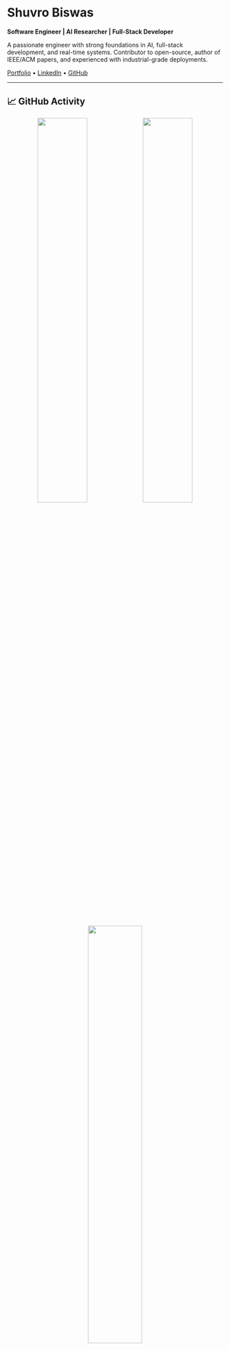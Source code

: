 # Shuvro Biswas

**Software Engineer | AI Researcher | Full-Stack Developer**

A passionate engineer with strong foundations in AI, full-stack development, and real-time systems. Contributor to open-source, author of IEEE/ACM papers, and experienced with industrial-grade deployments.

[Portfolio](https://shuvrobiswasprotfolio.vercel.app) • [LinkedIn](https://linkedin.com/in/sree-suvro-kumar-biswas-796b51244) • [GitHub](https://github.com/snighdho)

---

## 📈 GitHub Activity

<p align="center">
  <img src="https://github-readme-stats.vercel.app/api?username=Shuvro-Biswas&show_icons=true&theme=default&hide_border=true" width="48%" />
  <img src="https://streak-stats.demolab.com?user=Shuvro-Biswas&theme=default&hide_border=true" width="48%" />
</p>

<p align="center">
  <img src="https://github-readme-stats.vercel.app/api/top-langs/?username=Shuvro-Biswas&layout=compact&hide_border=true" width="50%" />
</p>

---

##  Education

- **MSc in CSE – RUET (Enrolled)**
- **BSc in Mechatronics – RUET (CGPA 3.57)**
- **HSC in Science – Ideal College, Dhaka (GPA 5.00)**

---

##  Research

- **AI vs Real Image Classification** (IEEE, 2024)
- **Brain Tumor Detection using Hybrid CNN & Attention**
- **Voice-Controlled Home Automation using IoT**
- **Smart Cricket LED Stumps (Thesis)**

IEEE/ACM Publications:  
[1 Paper](https://ieeexplore.ieee.org/document/10534381) • 
 [2 Paper](https://ieeexplore.ieee.org/document/10212394) • 
 [3 Paper ](https://ieeexplore.ieee.org/document/11022571) • 
 [4 ACM Paper](https://dl.acm.org/doi/10.1145/3723178.3723254)

---

##  Projects

| Project                            | Tech Stack                      | Link |
|------------------------------------|----------------------------------|------|
| Manpower Dashboard (Walton QM)     | Laravel, React, MySQL           | [GitHub](https://github.com/snighdho/Manpower) |
| Real-Time Fault Entry System       | Laravel, Bootstrap, PostgreSQL  | [GitHub](https://github.com/snighdho/wlton_table) |
| Custom Login System                | Laravel                         | [GitHub](https://github.com/snighdho/custom_login) |
| Contact Manager                    | React.js                        | [GitHub](https://github.com/snighdho/my_first_website) |
| CRUD Agency Project                | Laravel, Vite, Bootstrap        | [GitHub](https://github.com/snighdho/Crud_operation_agency_project) |
| TweetBar                           | Django                          | [GitHub](https://github.com/snighdho/djangoProject) |

---


##  Certifications

- [Python for Data Science – Coursera](https://www.coursera.org/account/accomplishments/verify/ZASZZ24YC9R6)
- [Python Project for Data Science – Coursera](https://www.coursera.org/account/accomplishments/verify/TBJJ6WGRHKEH)

---

##  Achievements

- Technical Board Scholarship (3x)
- National Champion in Rabindra, Nazrul & Desh Gaan
- Convenor Award (Onuronon RUET Club)
- Champion – Dhaka Utsab (2017)

---

##  Contact

- Email: suvrobiswas555@gmail.com  
- Portfolio: [shuvrobiswasprotfolio.vercel.app](https://shuvrobiswasprotfolio.vercel.app)  
- LinkedIn: [linkedin.com/in/sree-suvro-kumar-biswas-796b51244](https://www.linkedin.com/in/sree-suvro-kumar-biswas-796b51244)

---

_“Solving real-world problems through intelligent systems, code, and design.”_
